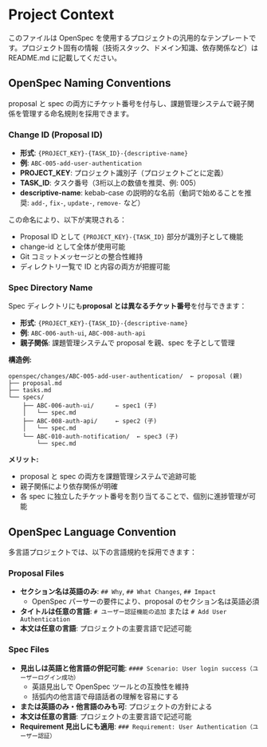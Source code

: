 # Project Context

このファイルは OpenSpec を使用するプロジェクトの汎用的なテンプレートです。プロジェクト固有の情報（技術スタック、ドメイン知識、依存関係など）は README.md に記載してください。

## OpenSpec Naming Conventions

proposal と spec の両方にチケット番号を付与し、課題管理システムで親子関係を管理する命名規則を採用できます。

### Change ID (Proposal ID)

- **形式**: `{PROJECT_KEY}-{TASK_ID}-{descriptive-name}`
- **例**: `ABC-005-add-user-authentication`
- **PROJECT_KEY**: プロジェクト識別子（プロジェクトごとに定義）
- **TASK_ID**: タスク番号（3桁以上の数値を推奨、例: 005）
- **descriptive-name**: kebab-case の説明的な名前（動詞で始めることを推奨: `add-`, `fix-`, `update-`, `remove-` など）

この命名により、以下が実現される：
- Proposal ID として `{PROJECT_KEY}-{TASK_ID}` 部分が識別子として機能
- change-id として全体が使用可能
- Git コミットメッセージとの整合性維持
- ディレクトリ一覧で ID と内容の両方が把握可能

### Spec Directory Name

Spec ディレクトリにも**proposal とは異なるチケット番号**を付与できます：

- **形式**: `{PROJECT_KEY}-{TASK_ID}-{descriptive-name}`
- **例**: `ABC-006-auth-ui`, `ABC-008-auth-api`
- **親子関係**: 課題管理システムで proposal を親、spec を子として管理

**構造例:**
```
openspec/changes/ABC-005-add-user-authentication/  ← proposal (親)
├── proposal.md
├── tasks.md
└── specs/
    ├── ABC-006-auth-ui/      ← spec1 (子)
    │   └── spec.md
    ├── ABC-008-auth-api/     ← spec2 (子)
    │   └── spec.md
    └── ABC-010-auth-notification/  ← spec3 (子)
        └── spec.md
```

**メリット:**
- proposal と spec の両方を課題管理システムで追跡可能
- 親子関係により依存関係が明確
- 各 spec に独立したチケット番号を割り当てることで、個別に進捗管理が可能

## OpenSpec Language Convention

多言語プロジェクトでは、以下の言語規約を採用できます：

### Proposal Files

- **セクション名は英語のみ**: `## Why`, `## What Changes`, `## Impact`
  - OpenSpec パーサーの要件により、proposal のセクション名は英語必須
- **タイトルは任意の言語**: `# ユーザー認証機能の追加` または `# Add User Authentication`
- **本文は任意の言語**: プロジェクトの主要言語で記述可能

### Spec Files

- **見出しは英語と他言語の併記可能**: `#### Scenario: User login success（ユーザーログイン成功）`
  - 英語見出しで OpenSpec ツールとの互換性を維持
  - 括弧内の他言語で母語話者の理解を容易にする
- **または英語のみ・他言語のみも可**: プロジェクトの方針による
- **本文は任意の言語**: プロジェクトの主要言語で記述可能
- **Requirement 見出しにも適用**: `### Requirement: User Authentication（ユーザー認証）`
